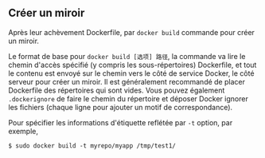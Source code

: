 ## Créer un miroir

Après leur achèvement Dockerfile, par `docker build` commande pour créer un miroir.

Le format de base pour `docker build [选项] 路径`, la commande va lire le chemin d'accès spécifié (y compris les sous-répertoires) Dockerfile,
et tout le contenu est envoyé sur le chemin vers le côté de service Docker, le côté serveur pour créer un miroir. Il est généralement recommandé
de placer Dockerfile des répertoires qui sont vides. Vous pouvez également `.dockerignore` de faire le chemin du répertoire et déposer Docker
ignorer les fichiers (chaque ligne pour ajouter un motif de correspondance).

Pour spécifier les informations d'étiquette reflétée par `-t` option, par exemple,

```
$ sudo docker build -t myrepo/myapp /tmp/test1/
```
